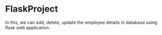 # FlaskProject
In this, we can add, delete, update the employee details in database using flask web application.
